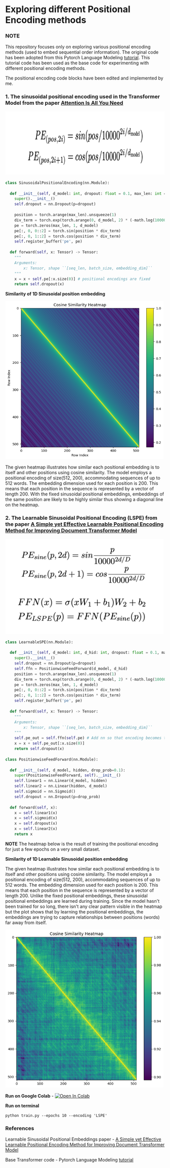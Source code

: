 # Exploring different Positional Encoding methods

### NOTE
This repository focuses only on exploring various positional encoding methods (used to embed sequential order information). The original code has been adopted from this Pytorch Language Modeling [tutorial](https://pytorch.org/tutorials/beginner/transformer_tutorial.html). This tutorial code has been used as the base code for experimenting with different positional encoding methods.

The positional encoding code blocks have been edited and implemented by me.

### 1. The sinusoidal positional encoding used in the Transformer Model from the paper [Attention Is All You Need](https://arxiv.org/pdf/1706.03762.pdf)

<img src="/images/spe_formula.png" alt="Image Description" width="700" height="200">
<!-- ![spe](/images/spe_formula.png) -->

```python
class SinusoidalPositionalEncoding(nn.Module):

  def __init__(self, d_model: int, dropout: float = 0.1, max_len: int = 512):
    super().__init__()
    self.dropout = nn.Dropout(p=dropout)
  
    position = torch.arange(max_len).unsqueeze(1)
    div_term = torch.exp(torch.arange(0, d_model, 2) * (-math.log(10000.0) / d_model))
    pe = torch.zeros(max_len, 1, d_model)
    pe[:, 0, 0::2] = torch.sin(position * div_term)
    pe[:, 0, 1::2] = torch.cos(position * div_term)
    self.register_buffer('pe', pe)
  
  def forward(self, x: Tensor) -> Tensor:
    """
    Arguments:
        x: Tensor, shape ``[seq_len, batch_size, embedding_dim]``
    """
    x = x + self.pe[:x.size(0)] # positional encodings are fixed
    return self.dropout(x)
```

**Similarity of 1D Sinusoidal position embedding**

<img src="/images/spe_sim.png" alt="Image Description" width="500" height="500">

The given heatmap illustrates how similar each positional embedding is to itself and other positions using cosine similarity. The model employs a positional encoding of size(512, 200), accommodating sequences of up to 512 words. The embedding dimension used for each position is 200. This means that each position in the sequence is represented by a vector of length 200. With the fixed sinusoidal positional embeddings, embeddings of the same position are likely to be highly similar thus showing a diagonal line on the heatmap.

### 2. The Learnable Sinusoidal Positional Encoding (LSPE) from the paper [A Simple yet Effective Learnable Positional Encoding Method for Improving Document Transformer Model](https://aclanthology.org/2022.findings-aacl.42.pdf)

<img src="/images/lspe_formula.png" alt="Image Description" width="500" height="300">
<!-- ![lspe](/images/lspe_formula.png) -->

```python
class LearnableSPE(nn.Module):

  def __init__(self, d_model: int, d_hid: int, dropout: float = 0.1, max_len: int = 512):
    super().__init__()
    self.dropout = nn.Dropout(p=dropout)
    self.ffn = PositionwiseFeedForward(d_model, d_hid)
    position = torch.arange(max_len).unsqueeze(1)
    div_term = torch.exp(torch.arange(0, d_model, 2) * (-math.log(10000.0) / d_model))
    pe = torch.zeros(max_len, 1, d_model)
    pe[:, 0, 0::2] = torch.sin(position * div_term)
    pe[:, 0, 1::2] = torch.cos(position * div_term)
    self.register_buffer('pe', pe)
  
  def forward(self, x: Tensor) -> Tensor:
    """
    Arguments:
        x: Tensor, shape ``[seq_len, batch_size, embedding_dim]``
    """
    self.pe_out = self.ffn(self.pe) # Add nn so that encoding becomes trainable
    x = x + self.pe_out[:x.size(0)]
    return self.dropout(x)

class PositionwiseFeedForward(nn.Module):

  def __init__(self, d_model, hidden, drop_prob=0.1):
    super(PositionwiseFeedForward, self).__init__()
    self.linear1 = nn.Linear(d_model, hidden)
    self.linear2 = nn.Linear(hidden, d_model)
    self.sigmoid = nn.Sigmoid()
    self.dropout = nn.Dropout(p=drop_prob)
  
  def forward(self, x):
    x = self.linear1(x)
    x = self.sigmoid(x)
    x = self.dropout(x)
    x = self.linear2(x)
    return x
```
**NOTE**
The heatmap below is the result of training the positional encoding for just a few epochs on a very small dataset.

**Similarity of 1D Learnable Sinusoidal position embedding**

The given heatmap illustrates how similar each positional embedding is to itself and other positions using cosine similarity. The model employs a positional encoding of size(512, 200), accommodating sequences of up to 512 words. The embedding dimension used for each position is 200. This means that each position in the sequence is represented by a vector of length 200. Unlike the fixed positional embeddings, these sinusoidal positional embeddings are learned during training. Since the model hasn't been trained for so long, there isn't any clear pattern visible in the heatmap but the plot shows that by learning the positional embeddings, the embeddings are trying to capture relationships between positions (words) far away from itself.

<img src="/images/lspe_sim.png" alt="Image Description" width="500" height="500">

**Run on Google Colab** - [![Open In Colab](https://colab.research.google.com/assets/colab-badge.svg)]([https://colab.research.google.com/github/weiji14/deepbedmap/](https://colab.research.google.com/github/SwethaSrikari/ExploringPositionalEncoding/blob/main/Exploring_positional_encoding.ipynb)https://colab.research.google.com/github/SwethaSrikari/ExploringPositionalEncoding/blob/main/Exploring_positional_encoding.ipynb)

**Run on terminal**

```
python train.py --epochs 10 --encoding 'LSPE'
```

### References
Learnable Sinusoidal Positional Embeddings paper - [A Simple yet Effective Learnable Positional Encoding Method for Improving Document Transformer Model](https://aclanthology.org/2022.findings-aacl.42.pdf)

Base Transformer code - Pytorch Language Modeling [tutorial](https://pytorch.org/tutorials/beginner/transformer_tutorial.html)
